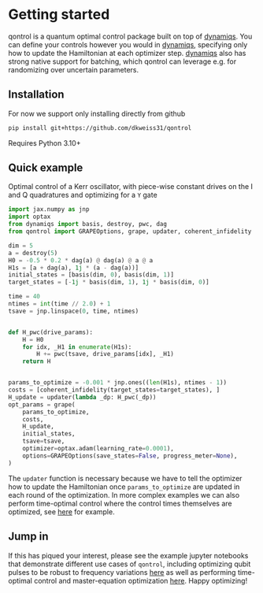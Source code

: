# Getting started

qontrol is a quantum optimal control package built on top of [dynamiqs](https://github.com/dynamiqs/dynamiqs). You can define your controls however you would in [dynamiqs](https://github.com/dynamiqs/dynamiqs), specifying only how to update the Hamiltonian at each optimizer step. [dynamiqs](https://github.com/dynamiqs/dynamiqs) also has strong native support for batching, which qontrol can leverage e.g. for randomizing over uncertain parameters.

## Installation

For now we support only installing directly from github
```bash
pip install git+https://github.com/dkweiss31/qontrol
```

Requires Python 3.10+

## Quick example

Optimal control of a Kerr oscillator, with piece-wise constant drives on the I and Q quadratures and optimizing for a `Y` gate

```python
import jax.numpy as jnp
import optax
from dynamiqs import basis, destroy, pwc, dag
from qontrol import GRAPEOptions, grape, updater, coherent_infidelity

dim = 5
a = destroy(5)
H0 = -0.5 * 0.2 * dag(a) @ dag(a) @ a @ a
H1s = [a + dag(a), 1j * (a - dag(a))]
initial_states = [basis(dim, 0), basis(dim, 1)]
target_states = [-1j * basis(dim, 1), 1j * basis(dim, 0)]

time = 40
ntimes = int(time // 2.0) + 1
tsave = jnp.linspace(0, time, ntimes)


def H_pwc(drive_params):
    H = H0
    for idx, _H1 in enumerate(H1s):
        H += pwc(tsave, drive_params[idx], _H1)
    return H


params_to_optimize = -0.001 * jnp.ones((len(H1s), ntimes - 1))
costs = [coherent_infidelity(target_states=target_states), ]
H_update = updater(lambda _dp: H_pwc(_dp))
opt_params = grape(
    params_to_optimize,
    costs,
    H_update,
    initial_states,
    tsave=tsave,
    optimizer=optax.adam(learning_rate=0.0001),
    options=GRAPEOptions(save_states=False, progress_meter=None),
)
```
The `updater` function is necessary because we have to tell the optimizer how to update the Hamiltonian once `params_to_optimize` are updated in each round of the optimization. In more complex examples we can also perform time-optimal control where the control times themselves are optimized, see [here](examples/) for example.

## Jump in

If this has piqued your interest, please see the example jupyter notebooks that demonstrate different use cases of `qontrol`, including optimizing qubit pulses to be robust to frequency variations [here](https://github.com/dkweiss31/qontrol/blob/main/docs/examples/qubit.ipynb) as well as performing time-optimal control and master-equation optimization [here](https://github.com/dkweiss31/qontrol/blob/main/docs/examples/Kerr_oscillator.ipynb). Happy optimizing!
